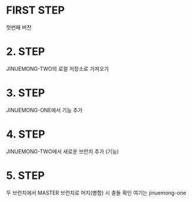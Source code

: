 # FIRST STEP

첫번째 버전 

# 2. STEP

JINUEMONG-TWO의 로컬 저장소로 가져오기 

# 3. STEP

JINUEMONG-ONE에서 기능 추가 

# 4. STEP

JINUEMONG-TWO에서 새로운 브런치 추가 (기능)

# 5. STEP

두 브런치에서 MASTER 브런치로 머지(병합) 시 충돌 확인 여기는 jinuemong-one